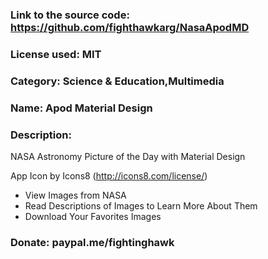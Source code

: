 ### Link to the source code: https://github.com/fighthawkarg/NasaApodMD
### License used: MIT
### Category: Science & Education,Multimedia
### Name: Apod Material Design
### Description: 
NASA Astronomy Picture of the Day with Material Design

App Icon by Icons8 (http://icons8.com/license/)

* View Images from NASA
* Read Descriptions of Images to Learn More About Them
* Download Your Favorites Images

### Donate: paypal.me/fightinghawk

